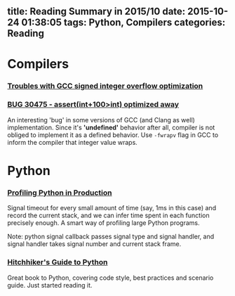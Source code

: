 title: Reading Summary in 2015/10
date: 2015-10-24 01:38:05
tags: Python, Compilers
categories: Reading
---

# Compilers

### [Troubles with GCC signed integer overflow optimization](http://thiemonagel.de/2010/01/signed-integer-overflow/)

### [BUG 30475 - assert(int+100>int) optimized away](https://gcc.gnu.org/bugzilla/show_bug.cgi?id=30475)

An interesting 'bug' in some versions of GCC (and Clang as well) implementation. Since it's __'undefined'__ behavior after all, compiler is not obliged to implement it as a defined behavior. Use ```-fwrapv``` flag in GCC to inform the compiler that integer value wraps.


# Python

### [Profiling Python in Production](https://nylas.com/blog/performance)

Signal timeout for every small amount of time (say, 1ms in this case) and record the current stack, and we can infer time spent in each function precisely enough. A smart way of profiling large Python programs.

Note: python signal callback passes signal type and signal handler, and signal handler takes signal number and current stack frame.


### [Hitchhiker's Guide to Python](http://docs.python-guide.org/en/latest/)

Great book to Python, covering code style, best practices and scenario guide. Just started reading it.
